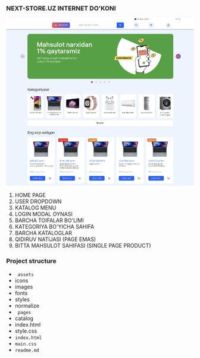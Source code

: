 ### NEXT-STORE.UZ INTERNET DO'KONI

![alt text](image.png)


1. HOME PAGE
2. USER DROPDOWN
3. KATALOG MENU
4. LOGIN MODAL OYNASI
5. BARCHA TOIFALAR BO'LIMI
6. KATEGORIYA BO'YICHA SAHIFA 
7. BARCHA KATALOGLAR
8. QIDIRUV NATIJASI (PAGE EMAS)
9. BITTA MAHSULOT SAHIFASI (SINGLE PAGE PRODUCT)


### Project structure
- <code> assets</code> 
- icons
- images
- fonts
- styles
- normalize
- <code> pages </code> 
- catalog 
- index.html
- style.css
- <code>index.html</code>
- <code>main.css</code>
- <code>readme.md</code>
